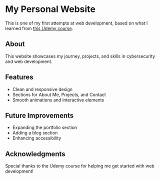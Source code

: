 # My Personal Website  

This is one of my first attempts at web development, based on what I learned from [this Udemy course](https://www.udemy.com/course/100-days-of-code).  

## About  
This website showcases my journey, projects, and skills in cybersecurity and web development.  

## Features  
- Clean and responsive design  
- Sections for About Me, Projects, and Contact  
- Smooth animations and interactive elements  

## Future Improvements  
- Expanding the portfolio section  
- Adding a blog section  
- Enhancing accessibility  

## Acknowledgments  
Special thanks to the Udemy course for helping me get started with web development!  
